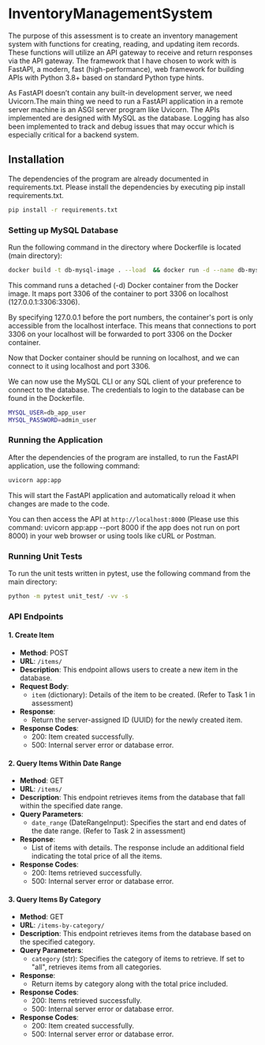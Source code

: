# InventoryManagementSystem

The purpose of this assessment is to create an inventory management system with functions for creating, reading, and updating item records. These functions will utilize an API gateway to receive and return responses via the API gateway. The framework that I have chosen to work with is FastAPI, a modern, fast (high-performance), web framework for building APIs with Python 3.8+ based on standard Python type hints. 

As FastAPI doesn’t contain any built-in development server, we need Uvicorn.The main thing we need to run a FastAPI application in a remote server machine is an ASGI server program like Uvicorn. The APIs implemented are designed with MySQL as the database. Logging has also been implemented to track and debug issues that may occur which is especially critical for a backend system.

## Installation

The dependencies of the program are already documented in requirements.txt. Please install the dependencies by executing pip install requirements.txt.

```sh
pip install -r requirements.txt
```

### Setting up MySQL Database

Run the following command in the directory where Dockerfile is located (main directory):

```sh
docker build -t db-mysql-image . --load  && docker run -d --name db-mysql-container -p 127.0.0.1:3306:3306 db-mysql-image
```

This command runs a detached (-d) Docker container from the Docker image. It maps port 3306 of the container to port 3306 on localhost (127.0.0.1:3306:3306).

By specifying 127.0.0.1 before the port numbers, the container's port is only accessible from the localhost interface. This means that connections to port 3306 on your localhost will be forwarded to port 3306 on the Docker container.

Now that Docker container should be running on localhost, and we can connect to it using localhost and port 3306.

We can now use the MySQL CLI or any SQL client of your preference to connect to the database. The credentials to login to the database can be found in the Dockerfile.

```sh
MYSQL_USER=db_app_user 
MYSQL_PASSWORD=admin_user 
```

### Running the Application

After the dependencies of the program are installed, to run the FastAPI application, use the following command:

```sh
uvicorn app:app
```

This will start the FastAPI application and automatically reload it when changes are made to the code.

You can then access the API at `http://localhost:8000` (Please use this command: uvicorn app:app --port 8000 if the app does not run on port 8000) in your web browser or using tools like cURL or Postman.

### Running Unit Tests

To run the unit tests written in pytest, use the following command from the main directory:

```sh
python -m pytest unit_test/ -vv -s
```

### API Endpoints

#### 1. Create Item

-   **Method**: POST
-   **URL**: `/items/`
-   **Description**: This endpoint allows users to create a new item in the database.
-   **Request Body**:
    -   `item` (dictionary): Details of the item to be created. (Refer to Task 1 in assessment)
-   **Response**:
    -   Return the server-assigned ID (UUID) for the newly created item.
-   **Response Codes**:
    -   200: Item created successfully.
    -   500: Internal server error or database error.

#### 2. Query Items Within Date Range

-   **Method**: GET
-   **URL**: `/items/`
-   **Description**: This endpoint retrieves items from the database that fall within the specified date range.
-   **Query Parameters**:
    -   `date_range` (DateRangeInput): Specifies the start and end dates of the date range. (Refer to Task 2 in assessment)
-   **Response**:
    -   List of items with details. The response include an additional field indicating the total price of all the items.
-   **Response Codes**:
    -   200: Items retrieved successfully.
    -   500: Internal server error or database error.

#### 3. Query Items By Category

-   **Method**: GET
-   **URL**: `/items-by-category/`
-   **Description**: This endpoint retrieves items from the database based on the specified category.
-   **Query Parameters**:
    -   `category` (str): Specifies the category of items to retrieve. If set to "all", retrieves items from all categories.
-   **Response**:
    -   Return items by category along with the total price included.
-   **Response Codes**:
    -   200: Items retrieved successfully.
    -   500: Internal server error or database error.
-   **Response Codes**:
    -   200: Item created successfully.
    -   500: Internal server error or database error.
